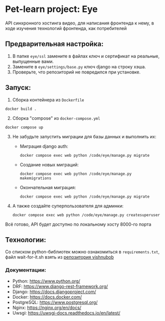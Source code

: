 # Pet-learn project: Eye


АPI синхронного хостинга видео, для написания фронтенда к нему, в ходе изучения технологий фронтенда, как потребителей

## Предварительная настройка:

1. В папке `eye/ssl` замените в файлах ключ и сертификат на реальные, выпущенные вами.
2. Замените в `eye/settings/base.py` ключ django на строку хэша.
3. Проверьте, что репозиторий не повредился при установке.

## Запуск:

1. Сборка контейнера из `Dockerfile`
```commandline
docker build .
```

2. Сборка "compose" из `docker-compose.yml`
```commandline
docker compose up
```

3. Не забудьте запустить миграции для базы данных и выполнить их:

    - Миграция django auth:
        ```commandline
        docker compose exec web python /code/eye/manage.py migrate
        ```
    - Создание новых миграций:
      ```commandline
      docker compose exec web python /code/eye/manage.py makemigrations
      ```
    - Окончательная миграция:
      ```commandline
      docker compose exec web python /code/eye/manage.py migrate
      ```
4. А также создайте суперпользователя для админки:
    ```commandline
    docker compose exec web python /code/eye/manage.py createsuperuser
    ```
Всё готово, API будет доступно по локальному хосту 8000-го порта

## Технологии:

Со списком python-библиотек можно ознакомиться в `requirements.txt`, файл wait-for-it.sh взять из [репозитория vishnubob](https://github.com/vishnubob/wait-for-it)

### Документации:

- Python: https://www.python.org/
- DRF:        https://www.django-rest-framework.org/
- Django:     https://docs.djangoproject.com/
- Docker:     https://docs.docker.com/
- PostgreSQL: https://www.postgresql.org/
- Nginx:      https://nginx.org/en/docs/
- Uwsgi:      https://uwsgi-docs.readthedocs.io/en/latest/


